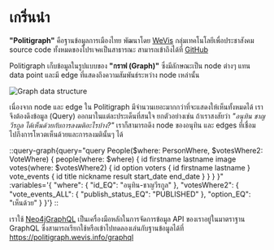# เกริ่นนำ

**"Politigraph"** คือฐานข้อมูลการเมืองไทย พัฒนาโดย [WeVis](https://wevis.info) กลุ่มเทคโนโลยีเพื่อประชาสังคม source code ทั้งหมดของโปรเจคเป็นสาธารณะ สามารถเข้าถึงได้ที่ [GitHub](https://github.com/wevisdemo/politigraph/)

Politigraph เก็บข้อมูลในรูปแบบของ **"กราฟ (Graph)"** ซึ่งมีลักษณะเป็น node ต่างๆ แทน data point และมี edge ที่แสดงถึงความสัมพันธ์ระหว่าง node เหล่านั้น

![Graph data structure](https://docs.brickschema.org/_images/node-edge-graph.png)

เนื่องจาก node และ edge ใน Politigraph มีจำนวนเยอะมากกว่าที่จะแสดงให้เห็นทั้งหมดได้ เราจึงต้องดึงข้อมูล (Query) ออกมาในแต่ละประเด็นที่สนใจ ยกตัวอย่างเช่น ถ้าเราสงสัยว่า _"อนุทิน ชาญวีรกูล ได้เห็นด้วยกับการลงมติอะไรบ้าง?"_ เราก็สามารถดึง node ของอนุทิน และ edges ที่เชื่อมไปภึงการโหวตเห็นด้วยและการลงมตินั้นๆ ได้

::query-graph{query="query People($where: PersonWhere, $votesWhere2: VoteWhere) { people(where: $where) { id firstname lastname image votes(where: $votesWhere2) { id option voters { id firstname lastname } vote_events { id title nickname result start_date end_date } } } }" :variables='{ "where": { "id_EQ": "อนุทิน-ชาญวีรกูล" }, "votesWhere2": { "vote_events_ALL": { "publish_status_EQ": "PUBLISHED" }, "option_EQ": "เห็นด้วย" } }'}
::

เราใช้ [Neo4jGraphQL](https://neo4j.com/docs/graphql/) เป็นเครื่องมือหลักในการจัดการข้อมูล API ของเราอยู่ในมาตราฐาน GraphQL ซึ่งสามารถเรียกใช้หรือเข้าไปทดลองเล่นกับฐานข้อมูลได้ที่ https://politigraph.wevis.info/graphql

